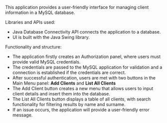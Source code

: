 This application provides a user-friendly interface for managing client information in a MySQL database.

Libraries and APIs used:
- Java Database Connectivity API connects the application to a database.
- UI is built with the Java Swing library.

Functionality and structure:
- The application firstly creates an Authorization panel, where users must provide valid MySQL credentials.
- The credentials are passed to the MySQL application for validation and a connection is established if the credentials are correct.
- After successful authentication, users are met with two buttons in the Main Menu panel: **Add Clients** and **List All Clients**
- The Add Client button creates a new menu that allows users to input client details and insert them into the database. 
- The List All Clients button displays a table of all clients, with search functionality for filtering results by name and surname.
- If an issue occurs, the application will provide a user-friendly error message.
